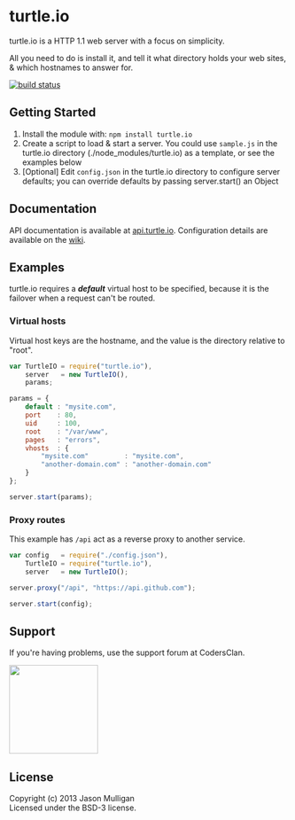 # turtle.io

turtle.io is a HTTP 1.1 web server with a focus on simplicity.

All you need to do is install it, and tell it what directory holds your web sites, & which hostnames to answer for.

[![build status](https://secure.travis-ci.org/avoidwork/turtle.io.svg)](http://travis-ci.org/avoidwork/turtle.io)

## Getting Started

1. Install the module with: `npm install turtle.io`
2. Create a script to load & start a server. You could use `sample.js` in the turtle.io directory (./node_modules/turtle.io) as a template, or see the examples below
3. [Optional] Edit `config.json` in the turtle.io directory to configure server defaults; you can override defaults by passing server.start() an Object

## Documentation

API documentation is available at [api.turtle.io](http://api.turtle.io). Configuration details are available on the [wiki](https://github.com/avoidwork/turtle.io/wiki).

## Examples

turtle.io requires a ***default*** virtual host to be specified, because it is the failover when a request can't be routed.

### Virtual hosts

Virtual host keys are the hostname, and the value is the directory relative to "root".

```javascript
var TurtleIO = require("turtle.io"),
    server   = new TurtleIO(),
    params;

params = {
	default : "mysite.com",
	port    : 80,
	uid     : 100,
	root    : "/var/www",
	pages   : "errors",
	vhosts  : {
		"mysite.com"         : "mysite.com",
		"another-domain.com" : "another-domain.com"
	}
};

server.start(params);
```

### Proxy routes

This example has `/api` act as a reverse proxy to another service.

```javascript
var config   = require("./config.json"),
    TurtleIO = require("turtle.io"),
    server   = new TurtleIO();

server.proxy("/api", "https://api.github.com");

server.start(config);
```

## Support

If you're having problems, use the support forum at CodersClan.

<a href="http://codersclan.net/forum/index.php?repo_id=12"><img src="http://www.codersclan.net/graphics/getSupport_blue_big.png" width="160"></a>

## License
Copyright (c) 2013 Jason Mulligan  
Licensed under the BSD-3 license.
